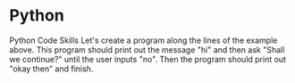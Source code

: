 # Python
Python Code Skills
Let's create a program along the lines of the example above. 
This program should print out the message "hi" and then ask "Shall we continue?" until the user inputs "no". 
Then the program should print out "okay then" and finish.
